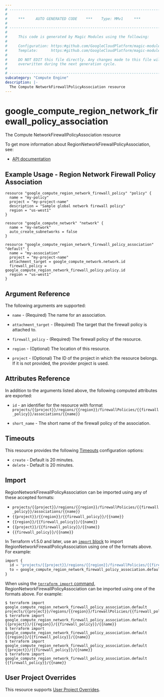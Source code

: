 ```yaml
---
# ----------------------------------------------------------------------------
#
#     ***     AUTO GENERATED CODE    ***    Type: MMv1     ***
#
# ----------------------------------------------------------------------------
#
#     This code is generated by Magic Modules using the following:
#
#     Configuration: https:#github.com/GoogleCloudPlatform/magic-modules/tree/main/mmv1/products/compute/RegionNetworkFirewallPolicyAssociation.yaml
#     Template:      https:#github.com/GoogleCloudPlatform/magic-modules/tree/main/mmv1/templates/terraform/resource.html.markdown.tmpl
#
#     DO NOT EDIT this file directly. Any changes made to this file will be
#     overwritten during the next generation cycle.
#
# ----------------------------------------------------------------------------
subcategory: "Compute Engine"
description: |-
  The Compute NetworkFirewallPolicyAssociation resource
---
```


# google_compute_region_network_firewall_policy_association

The Compute NetworkFirewallPolicyAssociation resource


To get more information about RegionNetworkFirewallPolicyAssociation, see:

* [API documentation](https://cloud.google.com/compute/docs/reference/rest/v1/regionNetworkFirewallPolicies/addAssociation)

## Example Usage - Region Network Firewall Policy Association


```hcl
resource "google_compute_region_network_firewall_policy" "policy" {
  name = "my-policy"
  project = "my-project-name"
  description = "Sample global network firewall policy"
  region = "us-west1"
}

resource "google_compute_network" "network" {
  name = "my-network"
  auto_create_subnetworks = false
}

resource "google_compute_region_network_firewall_policy_association" "default" {
  name = "my-association"
  project = "my-project-name"
  attachment_target = google_compute_network.network.id
  firewall_policy =  google_compute_region_network_firewall_policy.policy.id
  region = "us-west1"
}
```

## Argument Reference

The following arguments are supported:


* `name` -
  (Required)
  The name for an association.

* `attachment_target` -
  (Required)
  The target that the firewall policy is attached to.

* `firewall_policy` -
  (Required)
  The firewall policy of the resource.


* `region` -
  (Optional)
  The location of this resource.

* `project` - (Optional) The ID of the project in which the resource belongs.
    If it is not provided, the provider project is used.



## Attributes Reference

In addition to the arguments listed above, the following computed attributes are exported:

* `id` - an identifier for the resource with format `projects/{{project}}/regions/{{region}}/firewallPolicies/{{firewall_policy}}/associations/{{name}}`

* `short_name` -
  The short name of the firewall policy of the association.


## Timeouts

This resource provides the following
[Timeouts](https://developer.hashicorp.com/terraform/plugin/sdkv2/resources/retries-and-customizable-timeouts) configuration options:

- `create` - Default is 20 minutes.
- `delete` - Default is 20 minutes.

## Import


RegionNetworkFirewallPolicyAssociation can be imported using any of these accepted formats:

* `projects/{{project}}/regions/{{region}}/firewallPolicies/{{firewall_policy}}/associations/{{name}}`
* `{{project}}/{{region}}/{{firewall_policy}}/{{name}}`
* `{{region}}/{{firewall_policy}}/{{name}}`
* `{{project}}/{{firewall_policy}}/{{name}}`
* `{{firewall_policy}}/{{name}}`


In Terraform v1.5.0 and later, use an [`import` block](https://developer.hashicorp.com/terraform/language/import) to import RegionNetworkFirewallPolicyAssociation using one of the formats above. For example:

```tf
import {
  id = "projects/{{project}}/regions/{{region}}/firewallPolicies/{{firewall_policy}}/associations/{{name}}"
  to = google_compute_region_network_firewall_policy_association.default
}
```

When using the [`terraform import` command](https://developer.hashicorp.com/terraform/cli/commands/import), RegionNetworkFirewallPolicyAssociation can be imported using one of the formats above. For example:

```
$ terraform import google_compute_region_network_firewall_policy_association.default projects/{{project}}/regions/{{region}}/firewallPolicies/{{firewall_policy}}/associations/{{name}}
$ terraform import google_compute_region_network_firewall_policy_association.default {{project}}/{{region}}/{{firewall_policy}}/{{name}}
$ terraform import google_compute_region_network_firewall_policy_association.default {{region}}/{{firewall_policy}}/{{name}}
$ terraform import google_compute_region_network_firewall_policy_association.default {{project}}/{{firewall_policy}}/{{name}}
$ terraform import google_compute_region_network_firewall_policy_association.default {{firewall_policy}}/{{name}}
```

## User Project Overrides

This resource supports [User Project Overrides](https://registry.terraform.io/providers/hashicorp/google/latest/docs/guides/provider_reference#user_project_override).
